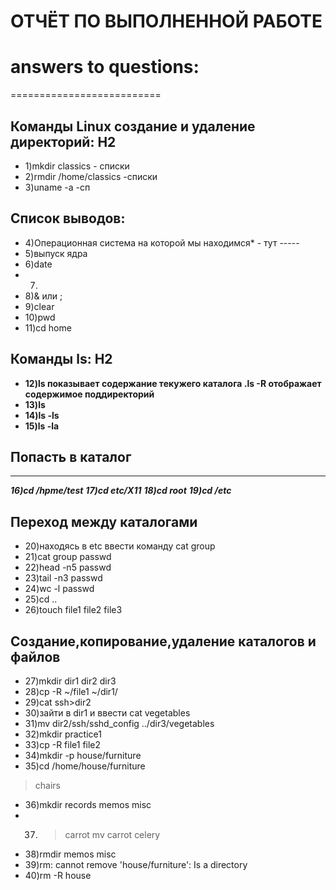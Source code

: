 #                                                            **ОТЧЁТ ПО ВЫПОЛНЕННОЙ РАБОТЕ**
# answers to questions:   
==========================
## Команды Linux создание и удаление директорий: H2
* 1)mkdir classics - списки
* 2)rmdir /home/classics -списки
* 3)uname -a -сп
## Список выводов: 
* 4)Операционная система на которой мы находимся* - тут -----
* 5)выпуск ядра
* 6)date
* 7)
* 8)& или ;
* 9)clear
* 10)pwd
* 11)cd home
## Команды ls: H2
* **12)ls показывает содержание текужего каталога .ls -R отображает содержимое поддиректорий**
* **13)ls**
* **14)ls -ls**
* **15)ls -la**
## Попасть в каталог 
----------------------
***16)cd /hpme/test***
***17)cd etc/X11***
***18)cd root***
***19)cd /etc***
## Переход между каталогами
* 20)находясь в etc ввести команду cat group
* 21)cat group passwd
* 22)head -n5 passwd
* 23)tail -n3 passwd
* 24)wc -l passwd
* 25)cd ..
* 26)touch file1 file2 file3
## Создание,копирование,удаление каталогов и файлов
* 27)mkdir dir1 dir2 dir3
* 28)cp -R ~/file1 ~/dir1/
* 29)cat ssh>dir2
* 30)зайти в dir1 и ввести cat vegetables
* 31)mv dir2/ssh/sshd_config ../dir3/vegetables
* 32)mkdir practice1
* 33)cp -R file1  file2 
* 34)mkdir -p house/furniture
* 35)cd /home/house/furniture
 >chairs
* 36)mkdir records memos misc
* 37) >carrot
    mv carrot celery
* 38)rmdir memos misc
* 39)rm: cannot remove 'house/furniture': Is a directory
* 40)rm -R house
